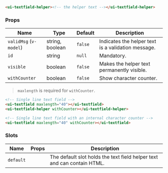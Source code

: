```html
<ui-textfield-helper><!-- the helper text --></ui-textfield-helper>
```

### Props

| Name                   | Type            | Default | Description                                        |
| ---------------------- | --------------- | ------- | -------------------------------------------------- |
| `validMsg` (`v-model`) | string, boolean | `false` | Indicates the helper text is a validation message. |
| `id`                   | string          | `null`  | Mandatory.                                         |
| `visible`              | boolean         | `false` | Makes the helper text permanently visible.         |
| `withCounter`          | boolean         | `false` | Show character counter.                            |

> `maxlength` is required for `withCounter`.

```html
<!-- Single line text field -->
<ui-textfield maxlength="40"></ui-textfield>
<ui-textfield-helper withCounter></ui-textfield-helper>

<!-- Single line text field with an internal character counter -->
<ui-textfield maxlength="40" withCounter></ui-textfield>
```

### Slots

| Name      | Props | Description                                                             |
| --------- | ----- | ----------------------------------------------------------------------- |
| `default` |       | The default slot holds the text field helper text and can contain HTML. |
